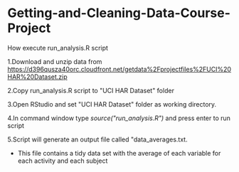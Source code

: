 # Getting-and-Cleaning-Data-Course-Project

How execute run_analysis.R script

1.Download and unzip data from https://d396qusza40orc.cloudfront.net/getdata%2Fprojectfiles%2FUCI%20HAR%20Dataset.zip 

2.Copy run_analysis.R script to "UCI HAR Dataset" folder

3.Open RStudio and set "UCI HAR Dataset" folder as working directory.

4.In command window type *source("run_analysis.R")* and press enter to run script

5.Script will generate an output file called "data_averages.txt. 
* This file contains a tidy data set with the average of each variable for each activity and each subject
